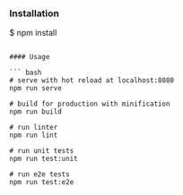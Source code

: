 

### Installation
$ npm install
```

#### Usage

``` bash
# serve with hot reload at localhost:8080
npm run serve

# build for production with minification
npm run build

# run linter
npm run lint

# run unit tests
npm run test:unit

# run e2e tests
npm run test:e2e
